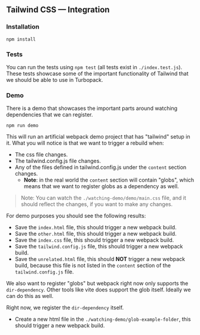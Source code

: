 ## Tailwind CSS — Integration

### Installation

```
npm install
```

### Tests

You can run the tests using `npm test` (all tests exist in `./index.test.js`).
These tests showcase some of the important functionality of Tailwind that we should be able to use
in Turbopack.

### Demo

There is a demo that showcases the important parts around watching dependencies that we can
register.

```
npm run demo
```

This will run an artificial webpack demo project that has "tailwind" setup in it.
What you will notice is that we want to trigger a rebuild when:

- The css file changes.
- The tailwind.config.js file changes.
- Any of the files defined in tailwind.config.js under the `content` section changes.
  - **Note**: in the real world the `content` section will contain "globs", which means that we want to register globs as a dependency as well.

> Note: You can watch the `./watching-demo/demo/main.css` file, and it should reflect the changes,
> if you want to make any changes.

For demo purposes you should see the following results:

- Save the `index.html` file, this should trigger a new webpack build.
- Save the `other.html` file, this should trigger a new webpack build.
- Save the `index.css` file, this should trigger a new webpack build.
- Save the `tailwind.config.js` file, this should trigger a new webpack build.
- Save the `unrelated.html` file, this should **NOT** trigger a new webpack build, because this file is not listed in the `content` section of the `tailwind.config.js` file.

We also want to register "globs" but webpack right now only supports the `dir-dependency`. Other
tools like vite does support the glob itself. Ideally we can do this as well.

Right now, we register the `dir-dependency` itself.

- Create a new html file in the `./watching-demo/glob-example-folder`, this should trigger a new webpack build.
